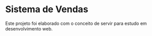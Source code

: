 # Sistema de Vendas
Este projeto foi elaborado com o conceito de servir para estudo em desenvolvimento web.